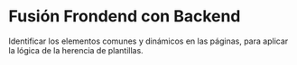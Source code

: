 # Fusión Frondend con Backend

Identificar los elementos comunes y dinámicos en las páginas, para aplicar la lógica de la herencia de plantillas.  

